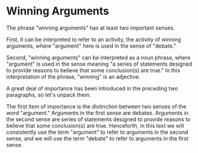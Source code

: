 # Winning Arguments

The phrase "winning arguments" has at least two important senses.

First, it can be interpreted to refer to an activity, the activity of winning arguments, where "argument" here is used in the sense of "debate."

Second, "winning arguments" can be interpreted as a noun phrase, where "argument" is used in the sense meaning "a series of statements designed to provide reasons to believe that some conclusion(s) are true." In this interpretation of the phrase, "winning" is an adjective.

A great deal of importance has been introduced in the preceding two paragraphs, so let's unpack them.  

The first item of importance is the distinction between two senses of the word "argument." Arguments in the first sense are debates. Arguments in the second sense are series of statements designed to provide reasons to believe that some conclusion(s) are true. Henceforth, in this text we will consistently use the term "argument" to refer to arguments in the second sense, and we will use the term "debate" to refer to arguments in the first sense.

